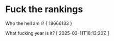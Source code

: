 # Fuck the rankings

Who the hell am I?
{ 18666133 }

What fucking year is it?
[ 2025-03-11T18:13:20Z ]
